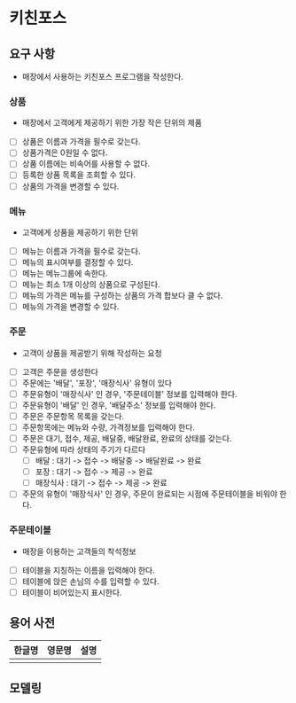 # 키친포스

## 요구 사항
- 매장에서 사용하는 키친포스 프로그램을 작성한다.
### 상품
  - 매장에서 고객에게 제공하기 위한 가장 작은 단위의 제품
  - [ ] 상품은 이름과 가격을 필수로 갖는다.
  - [ ] 상품가격은 0원일 수 없다.
  - [ ] 상품 이름에는 비속어를 사용할 수 없다.
  - [ ] 등록한 상품 목록을 조회할 수 있다.
  - [ ] 상품의 가격을 변경할 수 있다.

### 메뉴
  - 고객에게 상품을 제공하기 위한 단위
  - [ ] 메뉴는 이름과 가격을 필수로 갖는다.
  - [ ] 메뉴의 표시여부를 결정할 수 있다.
  - [ ] 메뉴는 메뉴그룹에 속한다.
  - [ ] 메뉴는 최소 1개 이상의 상품으로 구성된다.
  - [ ] 메뉴의 가격은 메뉴를 구성하는 상품의 가격 합보다 클 수 없다.
  - [ ] 메뉴의 가격을 변경할 수 있다.

### 주문
 - 고객이 상품을 제공받기 위해 작성하는 요청
 - [ ] 고객은 주문을 생성한다
 - [ ] 주문에는 '배달', '포장', '매장식사' 유형이 있다
 - [ ] 주문유형이 '매장식사' 인 경우, '주문테이블' 정보를 입력해야 한다.
 - [ ] 주문유형이 '배달' 인 경우, '배달주소' 정보를 입력해야 한다.
 - [ ] 주문은 주문항목 목록을 갖는다.
 - [ ] 주문항목에는 메뉴와 수량, 가격정보를 입력해야 한다.
 - [ ] 주문은 대기, 접수, 제공, 배달중, 배달완료, 완료의 상태를 갖는다.
 - [ ] 주문유형에 따라 상태의 주기가 다르다
   - [ ] 배달 : 대기 -> 접수 -> 배달중 -> 배달완료 -> 완료
   - [ ] 포장 : 대기 -> 접수 -> 제공 -> 완료
   - [ ] 매장식사 : 대기 -> 접수 -> 제공 -> 완료
 - [ ] 주문의 유형이 '매장식사' 인 경우, 주문이 완료되는 시점에 주문테이블을 비워야 한다.

### 주문테이블
 - 매장을 이용하는 고객들의 착석정보
 - [ ] 테이블을 지칭하는 이름을 입력해야 한다.
 - [ ] 테이블에 앉은 손님의 수를 입력할 수 있다.
 - [ ] 테이블이 비어있는지 표시한다.

## 용어 사전

| 한글명 | 영문명 | 설명 |
| --- | --- | --- |
|  |  |  |

## 모델링
